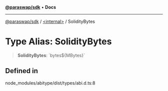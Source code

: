 [**@paraswap/sdk**](../../README.md) • **Docs**

***

[@paraswap/sdk](../../globals.md) / [\<internal\>](../README.md) / SolidityBytes

# Type Alias: SolidityBytes

> **SolidityBytes**: \`bytes$\{MBytes\}\`

## Defined in

node\_modules/abitype/dist/types/abi.d.ts:8
